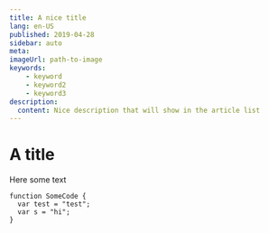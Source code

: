 ```yaml
---
title: A nice title
lang: en-US
published: 2019-04-28
sidebar: auto
meta:
imageUrl: path-to-image
keywords:
    - keyword
    - keyword2
    - keyword3
description:
  content: Nice description that will show in the article list
---
```


# A title

Here some text

```js{2,3}
function SomeCode {
  var test = "test";
  var s = "hi";
}
```